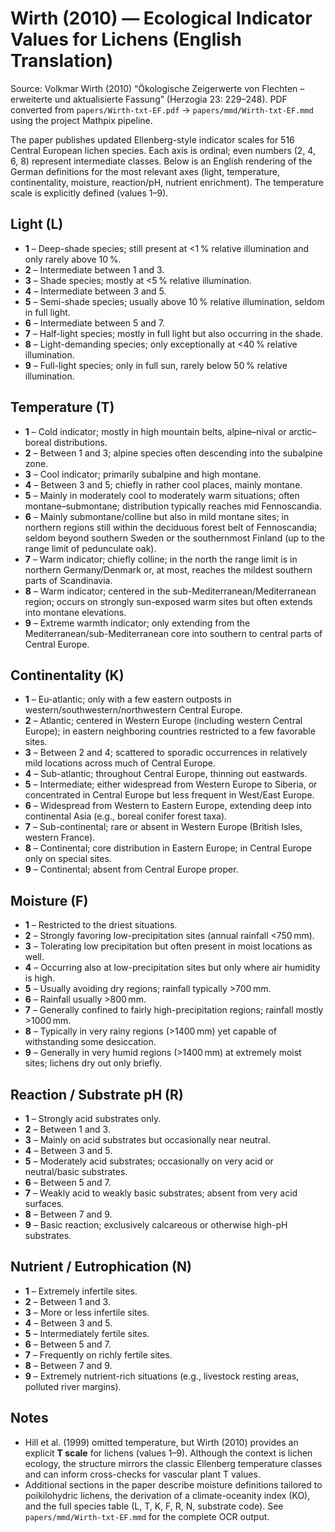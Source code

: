 # Wirth (2010) — Ecological Indicator Values for Lichens (English Translation)

Source: Volkmar Wirth (2010) “Ökologische Zeigerwerte von Flechten – erweiterte und aktualisierte Fassung” (Herzogia 23: 229–248). PDF converted from `papers/Wirth-txt-EF.pdf` → `papers/mmd/Wirth-txt-EF.mmd` using the project Mathpix pipeline.

The paper publishes updated Ellenberg-style indicator scales for 516 Central European lichen species. Each axis is ordinal; even numbers (2, 4, 6, 8) represent intermediate classes. Below is an English rendering of the German definitions for the most relevant axes (light, temperature, continentality, moisture, reaction/pH, nutrient enrichment). The temperature scale is explicitly defined (values 1–9).

## Light (L)
- **1** – Deep-shade species; still present at <1 % relative illumination and only rarely above 10 %.
- **2** – Intermediate between 1 and 3.
- **3** – Shade species; mostly at <5 % relative illumination.
- **4** – Intermediate between 3 and 5.
- **5** – Semi-shade species; usually above 10 % relative illumination, seldom in full light.
- **6** – Intermediate between 5 and 7.
- **7** – Half-light species; mostly in full light but also occurring in the shade.
- **8** – Light-demanding species; only exceptionally at <40 % relative illumination.
- **9** – Full-light species; only in full sun, rarely below 50 % relative illumination.

## Temperature (T)
- **1** – Cold indicator; mostly in high mountain belts, alpine–nival or arctic–boreal distributions.
- **2** – Between 1 and 3; alpine species often descending into the subalpine zone.
- **3** – Cool indicator; primarily subalpine and high montane.
- **4** – Between 3 and 5; chiefly in rather cool places, mainly montane.
- **5** – Mainly in moderately cool to moderately warm situations; often montane–submontane; distribution typically reaches mid Fennoscandia.
- **6** – Mainly submontane/colline but also in mild montane sites; in northern regions still within the deciduous forest belt of Fennoscandia; seldom beyond southern Sweden or the southernmost Finland (up to the range limit of pedunculate oak).
- **7** – Warm indicator; chiefly colline; in the north the range limit is in northern Germany/Denmark or, at most, reaches the mildest southern parts of Scandinavia.
- **8** – Warm indicator; centered in the sub-Mediterranean/Mediterranean region; occurs on strongly sun-exposed warm sites but often extends into montane elevations.
- **9** – Extreme warmth indicator; only extending from the Mediterranean/sub-Mediterranean core into southern to central parts of Central Europe.

## Continentality (K)
- **1** – Eu-atlantic; only with a few eastern outposts in western/southwestern/northwestern Central Europe.
- **2** – Atlantic; centered in Western Europe (including western Central Europe); in eastern neighboring countries restricted to a few favorable sites.
- **3** – Between 2 and 4; scattered to sporadic occurrences in relatively mild locations across much of Central Europe.
- **4** – Sub-atlantic; throughout Central Europe, thinning out eastwards.
- **5** – Intermediate; either widespread from Western Europe to Siberia, or concentrated in Central Europe but less frequent in West/East Europe.
- **6** – Widespread from Western to Eastern Europe, extending deep into continental Asia (e.g., boreal conifer forest taxa).
- **7** – Sub-continental; rare or absent in Western Europe (British Isles, western France).
- **8** – Continental; core distribution in Eastern Europe; in Central Europe only on special sites.
- **9** – Continental; absent from Central Europe proper.

## Moisture (F)
- **1** – Restricted to the driest situations.
- **2** – Strongly favoring low-precipitation sites (annual rainfall <750 mm).
- **3** – Tolerating low precipitation but often present in moist locations as well.
- **4** – Occurring also at low-precipitation sites but only where air humidity is high.
- **5** – Usually avoiding dry regions; rainfall typically >700 mm.
- **6** – Rainfall usually >800 mm.
- **7** – Generally confined to fairly high-precipitation regions; rainfall mostly >1000 mm.
- **8** – Typically in very rainy regions (>1400 mm) yet capable of withstanding some desiccation.
- **9** – Generally in very humid regions (>1400 mm) at extremely moist sites; lichens dry out only briefly.

## Reaction / Substrate pH (R)
- **1** – Strongly acid substrates only.
- **2** – Between 1 and 3.
- **3** – Mainly on acid substrates but occasionally near neutral.
- **4** – Between 3 and 5.
- **5** – Moderately acid substrates; occasionally on very acid or neutral/basic substrates.
- **6** – Between 5 and 7.
- **7** – Weakly acid to weakly basic substrates; absent from very acid surfaces.
- **8** – Between 7 and 9.
- **9** – Basic reaction; exclusively calcareous or otherwise high-pH substrates.

## Nutrient / Eutrophication (N)
- **1** – Extremely infertile sites.
- **2** – Between 1 and 3.
- **3** – More or less infertile sites.
- **4** – Between 3 and 5.
- **5** – Intermediately fertile sites.
- **6** – Between 5 and 7.
- **7** – Frequently on richly fertile sites.
- **8** – Between 7 and 9.
- **9** – Extremely nutrient-rich situations (e.g., livestock resting areas, polluted river margins).

## Notes
- Hill et al. (1999) omitted temperature, but Wirth (2010) provides an explicit **T scale** for lichens (values 1–9). Although the context is lichen ecology, the structure mirrors the classic Ellenberg temperature classes and can inform cross-checks for vascular plant T values.
- Additional sections in the paper describe moisture definitions tailored to poikilohydric lichens, the derivation of a climate-oceanity index (KO), and the full species table (L, T, K, F, R, N, substrate code). See `papers/mmd/Wirth-txt-EF.mmd` for the complete OCR output.

